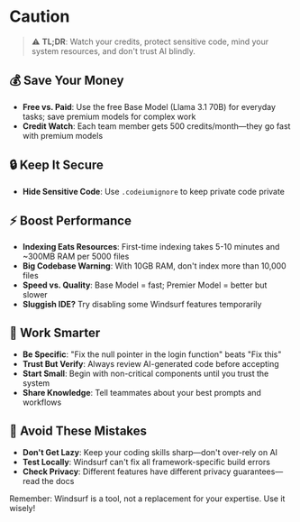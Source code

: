 # Caution

> ⚠️ **TL;DR**: Watch your credits, protect sensitive code, mind your system resources, and don't trust AI blindly.

## 💰 Save Your Money

- **Free vs. Paid**: Use the free Base Model (Llama 3.1 70B) for everyday tasks; save premium models for complex work
- **Credit Watch**: Each team member gets 500 credits/month—they go fast with premium models

## 🔒 Keep It Secure

- **Hide Sensitive Code**: Use `.codeiumignore` to keep private code private

## ⚡ Boost Performance

- **Indexing Eats Resources**: First-time indexing takes 5-10 minutes and ~300MB RAM per 5000 files
- **Big Codebase Warning**: With 10GB RAM, don't index more than 10,000 files
- **Speed vs. Quality**: Base Model = fast; Premier Model = better but slower
- **Sluggish IDE?** Try disabling some Windsurf features temporarily

## 🧠 Work Smarter

- **Be Specific**: "Fix the null pointer in the login function" beats "Fix this"
- **Trust But Verify**: Always review AI-generated code before accepting
- **Start Small**: Begin with non-critical components until you trust the system
- **Share Knowledge**: Tell teammates about your best prompts and workflows

## 🚫 Avoid These Mistakes

- **Don't Get Lazy**: Keep your coding skills sharp—don't over-rely on AI
- **Test Locally**: Windsurf can't fix all framework-specific build errors
- **Check Privacy**: Different features have different privacy guarantees—read the docs

Remember: Windsurf is a tool, not a replacement for your expertise. Use it wisely!
